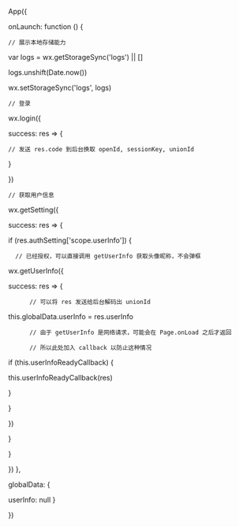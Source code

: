 App({

onLaunch: function () {

	// 展示本地存储能力

var logs = wx.getStorageSync('logs') || []

logs.unshift(Date.now())

wx.setStorageSync('logs', logs)



	// 登录

wx.login({

  success: res => {

    // 发送 res.code 到后台换取 openId, sessionKey, unionId

  }

})

	// 获取用户信息

wx.getSetting({

 success: res => {

  if (res.authSetting['scope.userInfo']) {

      // 已经授权，可以直接调用 getUserInfo 获取头像昵称，不会弹框

   wx.getUserInfo({

  success: res => {

          // 可以将 res 发送给后台解码出 unionId

   this.globalData.userInfo = res.userInfo



          // 由于 getUserInfo 是网络请求，可能会在 Page.onLoad 之后才返回

          // 所以此处加入 callback 以防止这种情况

   if (this.userInfoReadyCallback) {

   this.userInfoReadyCallback(res)

   }

   }

 })

   }

  }

})
},

globalData: {

userInfo: null
}

})
